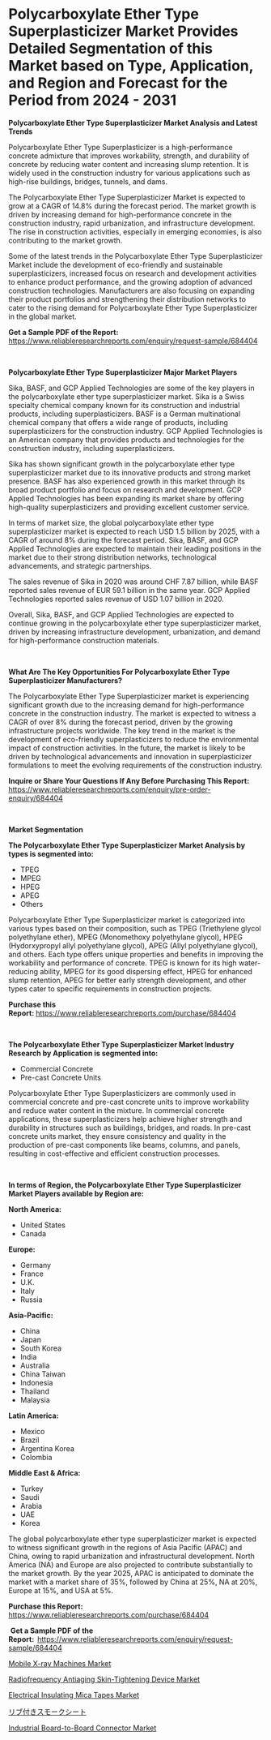 <p><h1>Polycarboxylate Ether Type Superplasticizer Market Provides Detailed Segmentation of this Market based on Type, Application, and Region and Forecast for the Period from 2024 - 2031</h1></p><p><strong>Polycarboxylate Ether Type Superplasticizer Market Analysis and Latest Trends</strong></p>
<p><p>Polycarboxylate Ether Type Superplasticizer is a high-performance concrete admixture that improves workability, strength, and durability of concrete by reducing water content and increasing slump retention. It is widely used in the construction industry for various applications such as high-rise buildings, bridges, tunnels, and dams.</p><p>The Polycarboxylate Ether Type Superplasticizer Market is expected to grow at a CAGR of 14.8% during the forecast period. The market growth is driven by increasing demand for high-performance concrete in the construction industry, rapid urbanization, and infrastructure development. The rise in construction activities, especially in emerging economies, is also contributing to the market growth.</p><p>Some of the latest trends in the Polycarboxylate Ether Type Superplasticizer Market include the development of eco-friendly and sustainable superplasticizers, increased focus on research and development activities to enhance product performance, and the growing adoption of advanced construction technologies. Manufacturers are also focusing on expanding their product portfolios and strengthening their distribution networks to cater to the rising demand for Polycarboxylate Ether Type Superplasticizer in the global market.</p></p>
<p><strong>Get a Sample PDF of the Report:&nbsp;</strong> <a href="https://www.reliableresearchreports.com/enquiry/request-sample/684404">https://www.reliableresearchreports.com/enquiry/request-sample/684404</a></p>
<p>&nbsp;</p>
<p><strong>Polycarboxylate Ether Type Superplasticizer Major Market Players</strong></p>
<p><p>Sika, BASF, and GCP Applied Technologies are some of the key players in the polycarboxylate ether type superplasticizer market. Sika is a Swiss specialty chemical company known for its construction and industrial products, including superplasticizers. BASF is a German multinational chemical company that offers a wide range of products, including superplasticizers for the construction industry. GCP Applied Technologies is an American company that provides products and technologies for the construction industry, including superplasticizers.</p><p>Sika has shown significant growth in the polycarboxylate ether type superplasticizer market due to its innovative products and strong market presence. BASF has also experienced growth in this market through its broad product portfolio and focus on research and development. GCP Applied Technologies has been expanding its market share by offering high-quality superplasticizers and providing excellent customer service.</p><p>In terms of market size, the global polycarboxylate ether type superplasticizer market is expected to reach USD 1.5 billion by 2025, with a CAGR of around 8% during the forecast period. Sika, BASF, and GCP Applied Technologies are expected to maintain their leading positions in the market due to their strong distribution networks, technological advancements, and strategic partnerships.</p><p>The sales revenue of Sika in 2020 was around CHF 7.87 billion, while BASF reported sales revenue of EUR 59.1 billion in the same year. GCP Applied Technologies reported sales revenue of USD 1.07 billion in 2020.</p><p>Overall, Sika, BASF, and GCP Applied Technologies are expected to continue growing in the polycarboxylate ether type superplasticizer market, driven by increasing infrastructure development, urbanization, and demand for high-performance construction materials.</p></p>
<p>&nbsp;</p>
<p><strong>What Are The Key Opportunities For Polycarboxylate Ether Type Superplasticizer Manufacturers?</strong></p>
<p><p>The Polycarboxylate Ether Type Superplasticizer market is experiencing significant growth due to the increasing demand for high-performance concrete in the construction industry. The market is expected to witness a CAGR of over 8% during the forecast period, driven by the growing infrastructure projects worldwide. The key trend in the market is the development of eco-friendly superplasticizers to reduce the environmental impact of construction activities. In the future, the market is likely to be driven by technological advancements and innovation in superplasticizer formulations to meet the evolving requirements of the construction industry.</p></p>
<p><strong>Inquire or Share Your Questions If Any Before Purchasing This Report:</strong> <a href="https://www.reliableresearchreports.com/enquiry/pre-order-enquiry/684404">https://www.reliableresearchreports.com/enquiry/pre-order-enquiry/684404</a></p>
<p>&nbsp;</p>
<p><strong>Market Segmentation</strong></p>
<p><strong>The Polycarboxylate Ether Type Superplasticizer Market Analysis by types is segmented into:</strong></p>
<p><ul><li>TPEG</li><li>MPEG</li><li>HPEG</li><li>APEG</li><li>Others</li></ul></p>
<p><p>Polycarboxylate Ether Type Superplasticizer market is categorized into various types based on their composition, such as TPEG (Triethylene glycol polyethylane ether), MPEG (Monomethoxy polyethylane glycol), HPEG (Hydorxypropyl allyl polyethylane glycol), APEG (Allyl polyethylane glycol), and others. Each type offers unique properties and benefits in improving the workability and performance of concrete. TPEG is known for its high water-reducing ability, MPEG for its good dispersing effect, HPEG for enhanced slump retention, APEG for better early strength development, and other types cater to specific requirements in construction projects.</p></p>
<p><strong>Purchase this Report:&nbsp;</strong><a href="https://www.reliableresearchreports.com/purchase/684404">https://www.reliableresearchreports.com/purchase/684404</a></p>
<p>&nbsp;</p>
<p><strong>The Polycarboxylate Ether Type Superplasticizer Market Industry Research by Application is segmented into:</strong></p>
<p><ul><li>Commercial Concrete</li><li>Pre-cast Concrete Units</li></ul></p>
<p><p>Polycarboxylate Ether Type Superplasticizers are commonly used in commercial concrete and pre-cast concrete units to improve workability and reduce water content in the mixture. In commercial concrete applications, these superplasticizers help achieve higher strength and durability in structures such as buildings, bridges, and roads. In pre-cast concrete units market, they ensure consistency and quality in the production of pre-cast components like beams, columns, and panels, resulting in cost-effective and efficient construction processes.</p></p>
<p>&nbsp;</p>
<p><strong>In terms of Region, the Polycarboxylate Ether Type Superplasticizer Market Players available by Region are:</strong></p>
<p>
    <p> <strong> North America: </strong>
        <ul>
            <li>United States</li>
            <li>Canada</li>
        </ul>
        </p> 
    <p> <strong> Europe: </strong>
        <ul>
            <li>Germany</li>
            <li>France</li>
            <li>U.K.</li>
            <li>Italy</li>
            <li>Russia</li>
        </ul>
        </p> 
    <p> <strong> Asia-Pacific: </strong>
        <ul>
            <li>China</li>
            <li>Japan</li>
            <li>South Korea</li>
            <li>India</li>
            <li>Australia</li>
            <li>China Taiwan</li>
            <li>Indonesia</li>
            <li>Thailand</li>
            <li>Malaysia</li>
        </ul>
        </p> 
    <p> <strong> Latin America: </strong>
        <ul>
            <li>Mexico</li>
            <li>Brazil</li>
            <li>Argentina Korea</li>
            <li>Colombia</li>
        </ul>
        </p> 
    <p> <strong> Middle East & Africa: </strong>
        <ul>
            <li>Turkey</li>
            <li>Saudi</li>
            <li>Arabia</li>
            <li>UAE</li>
            <li>Korea</li>
        </ul>
    </p>
    </p>
<p><p>The global polycarboxylate ether type superplasticizer market is expected to witness significant growth in the regions of Asia Pacific (APAC) and China, owing to rapid urbanization and infrastructural development. North America (NA) and Europe are also projected to contribute substantially to the market growth. By the year 2025, APAC is anticipated to dominate the market with a market share of 35%, followed by China at 25%, NA at 20%, Europe at 15%, and USA at 5%.</p></p>
<p><strong>Purchase this Report: </strong><a href="https://www.reliableresearchreports.com/purchase/684404">https://www.reliableresearchreports.com/purchase/684404</a></p>
<p>&nbsp;<strong>Get a Sample PDF of the Report:&nbsp;&nbsp;</strong><a href="https://www.reliableresearchreports.com/enquiry/request-sample/684404">https://www.reliableresearchreports.com/enquiry/request-sample/684404</a></p>
<p><strong></strong></p>
<p><p><a href="https://shimmer-gardenia-37a.notion.site/Mobile-X-ray-Machines-Market-Research-Report-Reveals-The-Latest-Trends-And-Opportunities-of-this-Mar-ba1f027f04c649cdbba6502ed1064553">Mobile X-ray Machines Market</a></p><p><a href="https://view.publitas.com/reportprime-1/radiofrequency-antiaging-skin-tightening-device-market-size-share-trends-analysis-report-by-material-by-type-by-end-user-by-region-and-segment-forecasts-2024-2031/">Radiofrequency Antiaging Skin-Tightening Device Market</a></p><p><a href="https://unruly-ladybug-44b.notion.site/Electrical-Insulating-Mica-Tapes-Market-Research-Report-Forecasted-for-Period-from-2024-2031-by-M-d2003d9db6da4173895874e0cfba6e9f">Electrical Insulating Mica Tapes Market</a></p><p><a href="https://github.com/oafhukehf4709715/Market-Research-Report-List-1/blob/main/5401451186753.md">リブ付きスモークシート</a></p><p><a href="https://view.publitas.com/reportprime-1/industrial-board-to-board-connector-market-size-2024-2031-global-industrial-analysis-key-geographical-regions-market-share-top-key-players-product-types-and-forecast-research-report/">Industrial Board-to-Board Connector Market</a></p></p>